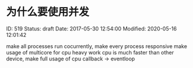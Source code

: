 # 为什么要使用并发


ID: 519
Status: draft
Date: 2017-05-30 12:54:00
Modified: 2020-05-16 12:01:42


make all processes run cocurrently, make every process responsive
make usage of multicore for cpu heavy work
cpu is much faster than other device, make full usage of cpu
callback -> eventloop